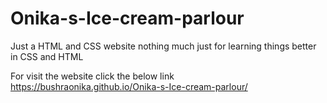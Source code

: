 # Onika-s-Ice-cream-parlour
Just a HTML and CSS website nothing much just for learning things better in CSS and HTML

For visit the website click the below link
https://bushraonika.github.io/Onika-s-Ice-cream-parlour/
